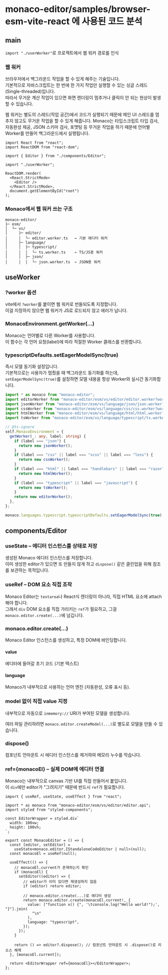 # monaco-editor/samples/browser-esm-vite-react 에 사용된 코드 분석

## main

`import "./userWorker"`로 프로젝트에서 웹 워커 경로를 인식

### 웹 워커

브라우저에서 백그라운드 작업을 할 수 있게 해주는 기술입니다.\
기본적으로 자바스크립트는 한 번에 한 가지 작업만 실행할 수 있는 싱글 스레드(Single-threaded)입니다.\
따라서 무거운 계산 작업이 있으면 화면 렌더링이 멈추거나 클릭이 안 되는 현상이 발생할 수 있습니다.

웹 워커는 별도의 스레드(작업 공간)에서 코드가 실행되기 때문에 메인 UI 스레드를 멈추지 않고도 무거운 작업을 할 수 있게 해줍니다.
Monaco는 타입스크립트 타입 검사, 자동완성 제공, JSON 스키마 검사, 포맷팅 등 무거운 작업을 하기 때문에 언어별 Worker를 만들어 백그라운드에서 실행됩니다.

```tsx
import React from "react";
import ReactDOM from "react-dom";

import { Editor } from "./components/Editor";

import "./userWorker";

ReactDOM.render(
  <React.StrictMode>
    <Editor />
  </React.StrictMode>,
  document.getElementById("root")
);
```

### Monaco에서 웹 워커 쓰는 구조

```plain
monaco-editor/
├─ esm/
│  └─ vs/
│     ├─ editor/
│     │  └─ editor.worker.ts   ← 기본 에디터 워커
│     ├─ language/
│     │  ├─ typescript/
│     │  │  └─ ts.worker.ts    ← TS/JS용 워커
│     │  ├─ json/
│     │  │  └─ json.worker.ts  ← JSON용 워커
```

## useWorker

### ?worker 옵션

vite에서 `?worker`를 붙이면 웹 워커로 번들되도록 지정합니다.\
이걸 지정하지 않으면 웹 워커가 JS로 로드되지 않고 에러가 납니다.

### MonacoEnvironment.getWorker(...)

Monaco는 언어별로 다른 Worker를 사용합니다.\
이 함수는 각 언어 요청(label)에 따라 적절한 Worker 클래스를 반환합니다.

### typescriptDefaults.setEagerModelSync(true)

즉시 모델 동기화 설정입니다.\
기본적으로는 사용자가 멈췄을 때 백그라운드 동기화를 하는데, `setEagerModelSync(true)`를 설정하면 모델 내용을 항상 Worker와 실시간 동기화합니다.

```ts
import * as monaco from "monaco-editor";
import editorWorker from "monaco-editor/esm/vs/editor/editor.worker?worker";
import jsonWorker from "monaco-editor/esm/vs/language/json/json.worker?worker";
import cssWorker from "monaco-editor/esm/vs/language/css/css.worker?worker";
import htmlWorker from "monaco-editor/esm/vs/language/html/html.worker?worker";
import tsWorker from "monaco-editor/esm/vs/language/typescript/ts.worker?worker";

// @ts-ignore
self.MonacoEnvironment = {
  getWorker(_: any, label: string) {
    if (label === "json") {
      return new jsonWorker();
    }
    if (label === "css" || label === "scss" || label === "less") {
      return new cssWorker();
    }
    if (label === "html" || label === "handlebars" || label === "razor") {
      return new htmlWorker();
    }
    if (label === "typescript" || label === "javascript") {
      return new tsWorker();
    }
    return new editorWorker();
  },
};

monaco.languages.typescript.typescriptDefaults.setEagerModelSync(true);
```

## components/Editor

### useState – 에디터 인스턴스를 상태로 저장

생성된 Monaco 에디터 인스턴스를 저장합니다.\
이미 생성한 editor가 있으면 또 만들지 않게 하고 `dispose()` 같은 클린업을 위해 참조를 보관하는 목적입니다.

### useRef – DOM 요소 직접 조작

Monaco Editor는 `textarea`나 React식 렌더링이 아니라, 직접 HTML 요소에 attach해야 합니다.\
그래서 `div` DOM 요소를 직접 가리키는 `ref`가 필요하고, 그걸 `monaco.editor.create(...)`에 넘깁니다.

### monaco.editor.create(...)

Monaco Editor 인스턴스를 생성하고, 특정 DOM에 바인딩합니다.

#### value

에디터에 들어갈 초기 코드 (기본 텍스트)

#### language

Monaco가 내부적으로 사용하는 언어 엔진 (자동완성, 오류 표시 등).

### model 없이 직접 value 지정

내부적으로 자동으로 `inmemory://` URI가 부여된 모델을 생성합니다.

여러 파일 관리하려면 `monaco.editor.createModel(...)`로 별도로 모델을 만들 수 있습니다.

### dispose()

컴포넌트 언마운트 시 에디터 인스턴스를 제거하여 메모리 누수를 막습니다.

### ref={monacoEl} – 실제 DOM에 에디터 연결

Monaco는 내부적으로 canvas 기반 UI를 직접 만들어서 붙입니다.\
이 `div`에만 editor가 "그려지기" 때문에 반드시 `ref`가 필요합니다.

```tsx
import { useRef, useState, useEffect } from "react";

import * as monaco from "monaco-editor/esm/vs/editor/editor.api";
import styled from "styled-components";

const EditorWrapper = styled.div`
  width: 100vw;
  height: 100vh;
`;

export const MonacoEditor = () => {
  const [editor, setEditor] =
    useState<monaco.editor.IStandaloneCodeEditor | null>(null);
  const monacoEl = useRef(null);

  useEffect(() => {
    // monacoEl.current가 존재하는지 확인
    if (monacoEl) {
      setEditor((editor) => {
        // editor가 이미 있다면 재생성하지 않음
        if (editor) return editor;

        // monaco.editor.create(...)로 에디터 생성
        return monaco.editor.create(monacoEl.current!, {
          value: ["function x() {", '\tconsole.log("Hello world!");', "}"].join(
            "\n"
          ),
          language: "typescript",
        });
      });
    }

    return () => editor?.dispose(); // 컴포넌트 언마운트 시 .dispose()로 리소스 해제
  }, [monacoEl.current]);

  return <EditorWrapper ref={monacoEl}></EditorWrapper>;
};
```
